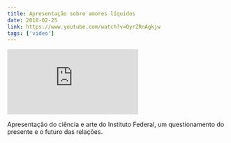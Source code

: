 ```yaml
---
title: Apresentação sobre amores líquidos
date: 2018-02-25
link: https://www.youtube.com/watch?v=QyrZRnAgkjw
tags: ['video']
---
```


<Embed
  src="https://www.youtube.com/embed/QyrZRnAgkjw"
/>

Apresentação do ciência e arte do Instituto Federal, um questionamento do presente e o futuro das relações.
